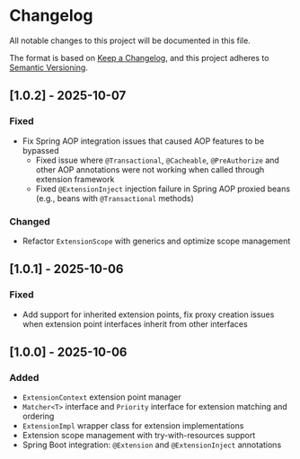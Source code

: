 # Changelog

All notable changes to this project will be documented in this file.

The format is based on [Keep a Changelog](https://keepachangelog.com/en/1.1.0/),
and this project adheres to [Semantic Versioning](https://semver.org/spec/v2.0.0.html).

## [1.0.2] - 2025-10-07

### Fixed
- Fix Spring AOP integration issues that caused AOP features to be bypassed
  - Fixed issue where `@Transactional`, `@Cacheable`, `@PreAuthorize` and other AOP annotations were not working when called through extension framework
  - Fixed `@ExtensionInject` injection failure in Spring AOP proxied beans (e.g., beans with `@Transactional` methods)

### Changed
- Refactor `ExtensionScope` with generics and optimize scope management

## [1.0.1] - 2025-10-06

### Fixed
- Add support for inherited extension points, fix proxy creation issues when extension point interfaces inherit from other interfaces

## [1.0.0] - 2025-10-06

### Added
- `ExtensionContext` extension point manager
- `Matcher<T>` interface and `Priority` interface for extension matching and ordering
- `ExtensionImpl` wrapper class for extension implementations
- Extension scope management with try-with-resources support
- Spring Boot integration: `@Extension` and `@ExtensionInject` annotations

